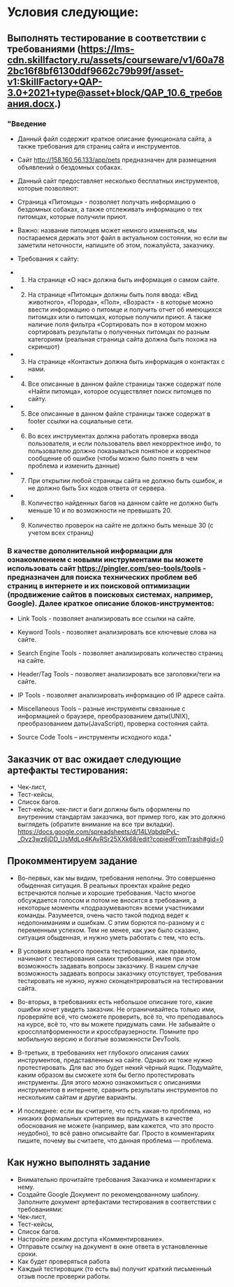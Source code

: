 # Условия следующие:

## Выполнять тестирование в соответствии с требованиями (https://lms-cdn.skillfactory.ru/assets/courseware/v1/60a782bc16f8bf6130ddf9662c79b99f/asset-v1:SkillFactory+QAP-3.0+2021+type@asset+block/QAP_10.6_требования.docx.)

### "Введение
- Данный файл содержит краткое описание функционала сайта, а также требования для страниц сайта и инструментов.

- Сайт http://158.160.56.133/app/pets предназначен для размещения объявлений о бездомных собаках.

- Данный сайт предоставляет несколько бесплатных инструментов, которые позволяют:

- Страница «Питомцы» - позволяет получать информацию о бездомных собаках, а также отслеживать информацию о тех питомцах, которые получили приют.

- Важно: название питомцев может немного изменяться, мы постараемся держать этот файл в актуальном состоянии, но если вы заметили неточности, напишите об этом, пожалуйста, заказчику.

- Требования к сайту:
- 1)	На странице «О нас» должна быть информация о самом сайте.
- 2)	На странице «Питомцы» должны быть поля ввода: «Вид животного», «Порода», «Пол», «Возраст» - в которые можно ввести информацию о питомце и получить отчет об имеющихся питомцах или о питомцах, которые получили приют. А также наличие поля фильтра «Сортировать по» в котором можно сортировать результаты о полученных питомцах по разным категориям (реальная страница сайта должна быть похожа на скриншот)


- 3)	На странице «Контакты» должна быть информация о контактах с нами.
- 4)	Все описанные в данном файле страницы также содержат поле «Найти питомца», которое осуществляет поиск питомцев по сайту.
- 5)	Все описанные в данном файле страницы также содержат в footer ссылки на социальные сети.
- 6)	Во всех инструментах должна работать проверка ввода пользователя, и если пользователь ввел некорректное инфо, то пользователю должно показываться понятное и корректное сообщение об ошибке (чтобы можно было понять в чем проблема и изменить данные)
- 7)	При открытии любой страницы сайта не должно быть ошибок, и не должно быть 5хх кодов ответа от сервера.
- 8)	Количество найденных багов на данном сайте не должно быть меньше 10 и по возможности не превышать 20.
- 9)	Количество проверок на сайте не должно быть меньше 30 (с учетом всех страниц)


### В качестве дополнительной информации для ознакомлением с новыми инструментами вы можете использовать сайт https://pingler.com/seo-tools/tools - предназначен для поиска технических проблем веб страниц в интернете и их поисковой оптимизации (продвижение сайтов в поисковых системах, например, Google). Далее краткое описание блоков-инструментов:

- Link Tools - позволяет анализировать все ссылки на сайте.

- Keyword Tools - позволяет анализировать все ключевые слова на сайте.

- Search Engine Tools - позволяет анализировать количество страниц на сайте.

- Header/Tag Tools - позволяет анализировать все заголовки/теги на сайте.

- IP Tools - позволяет анализировать информацию об IP адресе сайта.

- Miscellaneous Tools – разные инструменты связанные с информацией о браузере, преобразованием даты(UNIX), преобразованием даты(JavaScript), проверка состояния сайта.

- Source Code Tools – инструменты исходного кода."

## Заказчик от вас ожидает следующие артефакты тестирования:
- Чек-лист,
- Тест-кейсы,
- Список багов.
- Тест-кейсы, чек-лист и баги должны быть оформлены по внутренним стандартам заказчика, вот пример того, как это должно выглядеть (обратите внимание на все три вкладки).
https://docs.google.com/spreadsheets/d/14LVqbdpPvL-_Ovz3wz6jDD_UsMdLo4KAvRSr25XXk68/edit?copiedFromTrash#gid=0



## Прокомментируем задание
- Во-первых, как мы видим, требования неполны. Это совершенно обыденная ситуация. В реальных проектах крайне редко встречаются полные и хорошие требования. Часто многое обсуждается голосом и потом не вносится в требования, а некоторые моменты «подразумеваются» всеми участниками команды. Разумеется, очень часто такой подход ведет к недопониманиям и ошибкам. С этим борются по-разному и с переменным успехом. Тем не менее, как уже было сказано, ситуация обыденная, и нужно уметь работать с тем, что есть.

- В условиях реального проекта тестировщики, как правило, начинают с тестирования самих требований, имея при этом возможность задавать вопросы заказчику. В нашем случае возможность задавать вопросы заказчику отсутствует, требования тестировать не нужно, нужно сконцентрироваться на тестировании сайта.

- Во-вторых, в требованиях есть небольшое описание того, какие ошибки хочет увидеть заказчик. Не ограничивайтесь только ими, проверяйте всё, что сможете проверить, всё то, что преподавалось на курсе, всё то, что вы можете придумать сами. Не забывайте о кроссплатформенности и кроссбраузерности. Помните про мобильную версию и богатые возможности DevTools.

- В-третьих, в требованиях нет глубокого описания самих инструментов, представленных на сайте. Однако их тоже нужно протестировать. Для вас это будет некий чёрный ящик. Подумайте, каким образом вы сможете хотя бы бегло протестировать инструменты. Для этого можно ознакомиться с описаниями инструментов в интернете, сравнить результаты инструментов по нескольким сайтам и другие варианты.

- И последнее: если вы считаете, что есть какая-то проблема, но никаких формальных критериев вы придумать в качестве обоснования не можете (например, вам кажется, что это просто неудобно), то всё равно описывайте баг. Просто в комментариях пишите, почему вы считаете, что данная проблема — проблема.


## Как нужно выполнять задание
- Внимательно прочитайте требования Заказчика и комментарии к нему.
- Создайте Google Документ по рекомендованному шаблону. Заполните документ артефактами тестирования в соответствии с требованиями:
- Чек-лист,
- Тест-кейсы,
- Список багов.
- Настройте режим доступа «Комментирование».
- Отправьте ссылку на документ в окне ответа в установленные сроки.
- Как будет проверяться работа
- Каждый тестировщик (то есть вы) получит краткий письменный отзыв после проверки работы.
